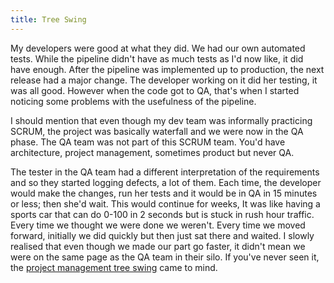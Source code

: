 ```yaml
---
title: Tree Swing
---
```


My developers were good at what they did. We had our own automated tests. While the pipeline didn't have as much tests as I'd now like, it did have enough. 
After the pipeline was implemented up to production, the next release  had a major change.
The developer working on it did her testing, it was all good. However when the code got to QA, that's when I started noticing some problems with the usefulness of the pipeline.

I should mention that even though my dev team was informally practicing SCRUM, the project was basically waterfall and we were now in the QA phase. 
The QA team was not part of this SCRUM team. You'd have architecture, project management, sometimes product but never QA. 

The tester in the QA team had a different interpretation of the requirements and so they started logging defects, a lot of them. 
Each time, the developer would make the changes, run her tests and it would be in QA in 15 minutes or less; then she'd wait. 
This would continue for weeks, It was like having a sports car that can do 0-100 in 2 seconds but is stuck in rush hour traffic. 
Every time we thought we were done we weren't. Every time we moved forward, initially we did quickly but then just sat there and waited. 
I slowly realised that even though we made our part go faster, it didn't mean we were on the same page as the QA team in their silo.
If you've never seen it, the [project management tree swing](https://2h3ph3rd.medium.com/how-a-tree-swing-cartoon-can-help-you-build-better-software-959849b35349) came to mind.